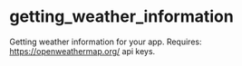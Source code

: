 # getting_weather_information
Getting weather information for your app. Requires: https://openweathermap.org/ api keys.  


